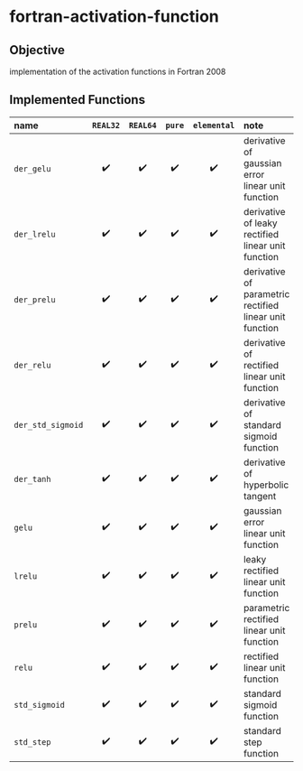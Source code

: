 # fortran-activation-function #

## Objective ##

implementation of the activation functions in Fortran 2008

## Implemented Functions ##

|name|`REAL32`|`REAL64`|`pure`|`elemental`|note|
|:-|:-:|:-:|:-:|:-:|:-|
|`der_gelu`|:heavy_check_mark:|:heavy_check_mark:|:heavy_check_mark:|:heavy_check_mark:|derivative of gaussian error linear unit function|
|`der_lrelu`|:heavy_check_mark:|:heavy_check_mark:|:heavy_check_mark:|:heavy_check_mark:|derivative of leaky rectified linear unit function|
|`der_prelu`|:heavy_check_mark:|:heavy_check_mark:|:heavy_check_mark:|:heavy_check_mark:|derivative of parametric rectified linear unit function|
|`der_relu`|:heavy_check_mark:|:heavy_check_mark:|:heavy_check_mark:|:heavy_check_mark:|derivative of rectified linear unit function|
|`der_std_sigmoid`|:heavy_check_mark:|:heavy_check_mark:|:heavy_check_mark:|:heavy_check_mark:|derivative of standard sigmoid function|
|`der_tanh`|:heavy_check_mark:|:heavy_check_mark:|:heavy_check_mark:|:heavy_check_mark:|derivative of hyperbolic tangent|
|`gelu`|:heavy_check_mark:|:heavy_check_mark:|:heavy_check_mark:|:heavy_check_mark:|gaussian error linear unit function|
|`lrelu`|:heavy_check_mark:|:heavy_check_mark:|:heavy_check_mark:|:heavy_check_mark:|leaky rectified linear unit function|
|`prelu`|:heavy_check_mark:|:heavy_check_mark:|:heavy_check_mark:|:heavy_check_mark:|parametric rectified linear unit function|
|`relu`|:heavy_check_mark:|:heavy_check_mark:|:heavy_check_mark:|:heavy_check_mark:|rectified linear unit function|
|`std_sigmoid`|:heavy_check_mark:|:heavy_check_mark:|:heavy_check_mark:|:heavy_check_mark:|standard sigmoid function|
|`std_step`|:heavy_check_mark:|:heavy_check_mark:|:heavy_check_mark:|:heavy_check_mark:|standard step function|

<!-- EOF -->
